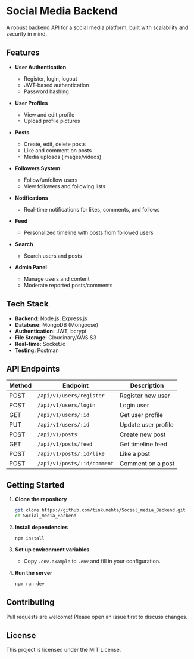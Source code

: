 # Social Media Backend

A robust backend API for a social media platform, built with scalability and security in mind.

## Features

- **User Authentication**
    - Register, login, logout
    - JWT-based authentication
    - Password hashing

- **User Profiles**
    - View and edit profile
    - Upload profile pictures

- **Posts**
    - Create, edit, delete posts
    - Like and comment on posts
    - Media uploads (images/videos)

- **Followers System**
    - Follow/unfollow users
    - View followers and following lists

- **Notifications**
    - Real-time notifications for likes, comments, and follows

- **Feed**
    - Personalized timeline with posts from followed users

- **Search**
    - Search users and posts

- **Admin Panel**
    - Manage users and content
    - Moderate reported posts/comments

## Tech Stack

- **Backend:** Node.js, Express.js
- **Database:** MongoDB (Mongoose)
- **Authentication:** JWT, bcrypt
- **File Storage:** Cloudinary/AWS S3
- **Real-time:** Socket.io
- **Testing:** Postman

## API Endpoints

| Method | Endpoint                | Description                  |
|--------|-------------------------|------------------------------|
| POST   | `/api/v1/users/register`| Register new user            |
| POST   | `/api/v1/users/login`   | Login user                   |
| GET    | `/api/v1/users/:id`     | Get user profile             |
| PUT    | `/api/v1/users/:id`     | Update user profile          |
| POST   | `/api/v1/posts`         | Create new post              |
| GET    | `/api/v1/posts/feed`    | Get timeline feed            |
| POST   | `/api/v1/posts/:id/like`| Like a post                  |
| POST   | `/api/v1/posts/:id/comment`| Comment on a post          |


## Getting Started

1. **Clone the repository**
     ```bash
     git clone https://github.com/tinkumehta/Social_media_Backend.git
     cd Social_media_Backend
     ```

2. **Install dependencies**
     ```bash
     npm install
     ```

3. **Set up environment variables**
     - Copy `.env.example` to `.env` and fill in your configuration.

4. **Run the server**
     ```bash
     npm run dev
     ```

## Contributing

Pull requests are welcome! Please open an issue first to discuss changes.

## License

This project is licensed under the MIT License.